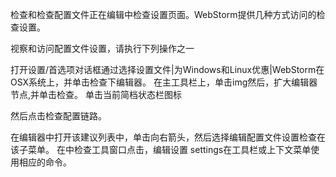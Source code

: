 检查和检查配置文件正在编辑中检查设置页面。WebStorm提供几种方式访问的检查设置。

视察和访问配置文件设置，请执行下列操作之一

打开设置/首选项对话框通过选择设置文件|为Windows和Linux优惠|WebStorm在OSX系统上，并单击检查下编辑器。
在主工具栏上，单击img然后，扩大编辑器节点,并单击检查。
单击当前简档状态栏图标

然后点击检查配置链路。

在编辑器中打开该建议列表中，单击向右箭头，然后选择编辑配置文件设置检查在该子菜单。
在中检查工具窗口点击，编辑设置 settings在工具栏或上下文菜单使用相应的命令。
